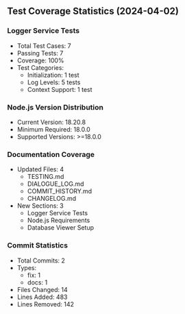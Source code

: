 ## Test Coverage Statistics (2024-04-02)

### Logger Service Tests
- Total Test Cases: 7
- Passing Tests: 7
- Coverage: 100%
- Test Categories:
  - Initialization: 1 test
  - Log Levels: 5 tests
  - Context Support: 1 test

### Node.js Version Distribution
- Current Version: 18.20.8
- Minimum Required: 18.0.0
- Supported Versions: >=18.0.0

### Documentation Coverage
- Updated Files: 4
  - TESTING.md
  - DIALOGUE_LOG.md
  - COMMIT_HISTORY.md
  - CHANGELOG.md
- New Sections: 3
  - Logger Service Tests
  - Node.js Requirements
  - Database Viewer Setup

### Commit Statistics
- Total Commits: 2
- Types:
  - fix: 1
  - docs: 1
- Files Changed: 14
- Lines Added: 483
- Lines Removed: 142 